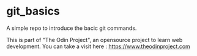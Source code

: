 # git_basics
A simple repo to introduce the bacic git commands.

This is part of "The Odin Project", an opensource project to learn web development.
You can take a visit here : https://www.theodinproject.com
